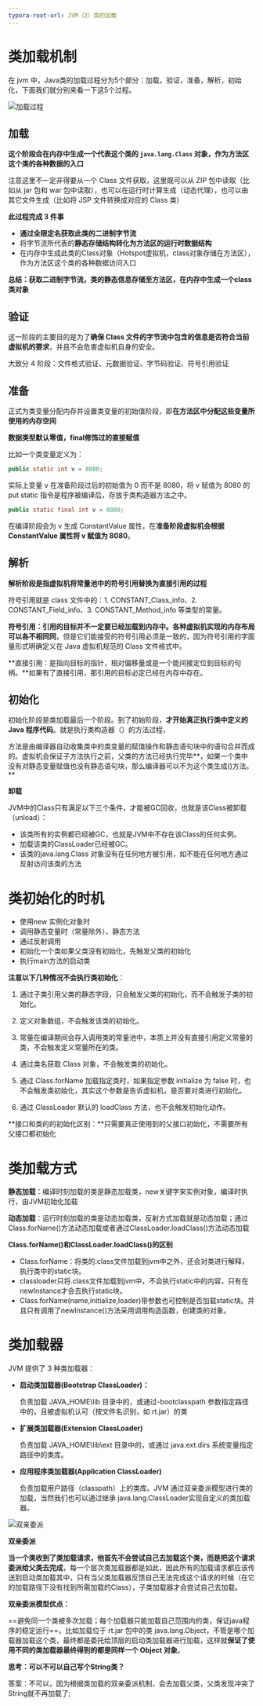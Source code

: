 ```yaml
---
typora-root-url: JVM（2）类的加载
---
```






# 类加载机制

在 jvm 中，Java类的加载过程分为5个部分：加载，验证，准备，解析，初始化，下面我们就分别来看一下这5个过程。

![加载过程](clipboard.png)



## 加载

**这个阶段会在内存中生成一个代表这个类的 `java.lang.Class` 对象，作为方法区这个类的各种数据的入口**

注意这里不一定非得要从一个 Class 文件获取，这里既可以从 ZIP 包中读取（比如从 jar 包和 war 包中读取），也可以在运行时计算生成（动态代理），也可以由其它文件生成（比如将 JSP 文件转换成对应的 Class 类）

**此过程完成 3 件事**

*   **通过全限定名获取此类的二进制字节流**
*   将字节流所代表的**静态存储结构转化为方法区的运行时数据结构**
*   在内存中生成此类的Class对象（Hotspot虚拟机，class对象存储在方法区），作为方法区这个类的各种数据访问入口

**总结：获取二进制字节流，类的静态信息存储至方法区，在内存中生成一个class类对象**



## 验证

这一阶段的主要目的是为了**确保 Class 文件的字节流中包含的信息是否符合当前虚拟机的要求**，并且不会危害虚拟机自身的安全。

大致分 4 阶段：文件格式验证、元数据验证、字节码验证、符号引用验证



## 准备

正式为类变量分配内存并设置类变量的初始值阶段，即**在方法区中分配这些变量所使用的内存空间**

**数据类型默认零值，final修饰过的直接赋值**

比如一个类变量定义为：

```java
public static int v = 8080;
```

实际上变量 v 在准备阶段过后的初始值为 0 而不是 8080，将 v 赋值为 8080 的 put static 指令是程序被编译后，存放于类构造器<client>方法之中。

```java
public static final int v = 8080;
```

在编译阶段会为 v 生成 ConstantValue 属性，在**准备阶段虚拟机会根据 ConstantValue 属性将 v 赋值为 8080**。



## 解析

**解析阶段是指虚拟机将常量池中的符号引用替换为直接引用的过程**

符号引用就是 class 文件中的：1. CONSTANT_Class_info、2. CONSTANT_Field_info、3. CONSTANT_Method_info 等类型的常量。

**符号引用：引用的目标并不一定要已经加载到内存中。各种虚拟机实现的内存布局可以各不相同同**，但是它们能接受的符号引用必须是一致的，因为符号引用的字面量形式明确定义在 Java 虚拟机规范的 Class 文件格式中。

**直接引用：是指向目标的指针，相对偏移量或是一个能间接定位到目标的句柄。**如果有了直接引用，那引用的目标必定已经在内存中存在。



## 初始化

初始化阶段是类加载最后一个阶段。到了初始阶段，**才开始真正执行类中定义的 Java 程序代码**。就是执行类构造器<clinit>（）的方法过程，

<client>方法是由编译器自动收集类中的类变量的赋值操作和静态语句块中的语句合并而成的。虚拟机会保证子<client>方法执行之前，父类的<client>方法已经执行完毕**，如果一个类中没有对静态变量赋值也没有静态语句块，那么编译器可以不为这个类生成<client>()方法。**

**卸载**

JVM中的Class只有满足以下三个条件，才能被GC回收，也就是该Class被卸载（unload）：

*   该类所有的实例都已经被GC，也就是JVM中不存在该Class的任何实例。
*   加载该类的ClassLoader已经被GC。
*   该类的java.lang.Class 对象没有在任何地方被引用，如不能在任何地方通过反射访问该类的方法



# 类初始化的时机

*   使用new 实例化对象时
*   调用静态变量时（常量除外）、静态方法 
*   通过反射调用 
*   初始化一个类如果父类没有初始化，先触发父类的初始化 
*   执行main方法的启动类



**注意以下几种情况不会执行类初始化**：

1.  通过子类引用父类的静态字段，只会触发父类的初始化，而不会触发子类的初始化。

2.  定义对象数组，不会触发该类的初始化。

3. 常量在编译期间会存入调用类的常量池中，本质上并没有直接引用定义常量的类，不会触发定义常量所在的类。

4. 通过类名获取 Class 对象，不会触发类的初始化。

5. 通过 Class.forName 加载指定类时，如果指定参数 initialize 为 false 时，也不会触发类初始化，其实这个参数是告诉虚拟机，是否要对类进行初始化。

6. 通过 ClassLoader 默认的 loadClass 方法，也不会触发初始化动作。



**接口和类的的初始化区别：**只需要真正使用到的父接口初始化，不需要所有父接口都初始化



# 类加载方式

**静态加载**：编译时刻加载的类是静态加载类，new关键字来实例对象，编译时执行，由JVM初始化加载

**动态加载**：运行时刻加载的类是动态加载类，反射方式加载就是动态加载；通过Class.forName()方法动态加载或者通过ClassLoader.loadClass()方法动态加载

**Class.forName()和ClassLoader.loadClass()的区别**

*   Class.forName：将类的.class文件加载到jvm中之外，还会对类进行解释，执行类中的static块。
*   classloader只将.class文件加载到jvm中，不会执行static中的内容，只有在newInstance才会去执行static块。
*   Class.forName(name,initialize,loader)带参数也可控制是否加载static块。并且只有调用了newInstance()方法采用调用构造函数，创建类的对象。



# 类加载器

JVM 提供了 3 种类加载器：

*   **启动类加载器(Bootstrap ClassLoader)：**

    负责加载 JAVA_HOME\lib 目录中的，或通过-bootclasspath 参数指定路径中的，且被虚拟机认可（按文件名识别，如 rt.jar）的类

*   **扩展类加载器(Extension ClassLoader)**

    负责加载 JAVA_HOME\lib\ext 目录中的，或通过 java.ext.dirs 系统变量指定路径中的类库。

*   **应用程序类加载器(Application ClassLoader)**

    负责加载用户路径（classpath）上的类库。JVM 通过双亲委派模型进行类的加载，当然我们也可以通过继承 java.lang.ClassLoader实现自定义的类加载器。

![双亲委派](/clipboard-1578402208674.png)



**双亲委派**

**当一个类收到了类加载请求，他首先不会尝试自己去加载这个类，而是把这个请求委派给父类去完成**，每一个层次类加载器都是如此，因此所有的加载请求都应该传送到启动类加载其中，只有当父类加载器反馈自己无法完成这个请求的时候（在它的加载路径下没有找到所需加载的Class），子类加载器才会尝试自己去加载。



**双亲委派模型优点：**

==避免同一个类被多次加载；每个加载器只能加载自己范围内的类，保证java程序的稳定运行==，比如加载位于 rt.jar 包中的类 java.lang.Object，不管是哪个加载器加载这个类，最终都是委托给顶层的启动类加载器进行加载，这样就**保证了使用不同的类加载器最终得到的都是同样一个 Object 对象**。



**思考：可以不可以自己写个String类？**

答案：不可以，因为根据类加载的双亲委派机制，会去加载父类，父类发现冲突了String就不再加载了;